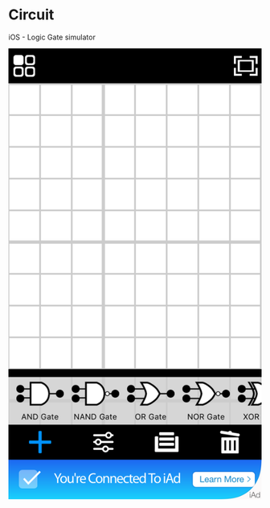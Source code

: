 # Circuit
iOS - Logic Gate simulator

![Choose gates](https://raw.githubusercontent.com/EdwGx/Circuit/master/Screenshots/choose_gates.png "Choose gates")
